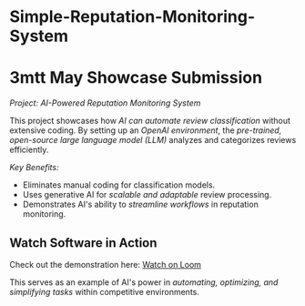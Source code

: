 # Simple-Reputation-Monitoring-System

# 3mtt May Showcase Submission 

*Project: AI-Powered Reputation Monitoring System*

This project showcases how *AI can automate review classification* without extensive coding. By setting up an *OpenAI environment*, the *pre-trained, open-source large language model (LLM)* analyzes and categorizes reviews efficiently.

*Key Benefits:*
- Eliminates manual coding for classification models.
- Uses generative AI for *scalable and adaptable* review processing.
- Demonstrates AI's ability to *streamline workflows* in reputation monitoring.

## Watch Software in Action

Check out the demonstration here: [Watch on Loom](https://www.loom.com/share/9fc349452cee4edba30e2b0edff3026a)


This serves as an example of AI's power in *automating, optimizing, and simplifying tasks* within competitive environments.
